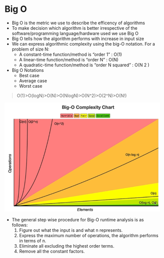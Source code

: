 # Big O
- Big O is the metric we use to describe the efficency of algorithms
- To make decision which algorithm is better irrespective of the software/programming language/hardware used we use Big O
- Big O tells how the algorithm performs with increase in input size
- We can express algorithmic complexity using the big-O notation. For a problem of size N:
    - A constant-time function/method is “order 1” : O(1)
    - A linear-time function/method is “order N” : O(N)
    - A quadratic-time function/method is “order N squared” : O(N 2 )
- Big O Notations
    - Best case
    - Average case
    - Worst case
> O(1)>O(logN)>O(N)>O(NlogN)>O(N^2)>O(2^N)>O(N!)


![Big O](bigo.png)

- The general step wise procedure for Big-O runtime analysis is as follows:  
    1. Figure out what the input is and what n represents.
    2. Express the maximum number of operations, the algorithm performs in terms of n.
    3. Eliminate all excluding the highest order terms.
    4. Remove all the constant factors.



    